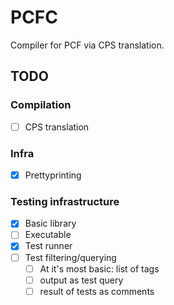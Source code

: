 # PCFC

Compiler for PCF via CPS translation.

## TODO

### Compilation
- [ ] CPS translation

### Infra
- [X] Prettyprinting

### Testing infrastructure
- [X] Basic library
- [ ] Executable
- [X] Test runner
- [ ] Test filtering/querying
  + [ ] At it's most basic: list of tags
  + [ ] output as test query
  + [ ] result of tests as comments
